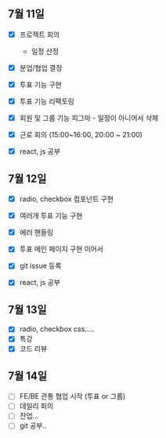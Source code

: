 ## 7월 11일

- [x] 프로젝트 회의
  - 일정 산정
- [x] 분업/협업 결정
- [x] 투표 기능 구현
- [x] 투표 기능 리팩토링
- [x] 회원 및 그룹 기능 피그마 - 일정이 아니어서 삭제
- [x] 근로 회의 (15:00~16:00, 20:00 ~ 21:00)
- [x] react, js 공부


## 7월 12일

- [x] radio, checkbox 컴포넌트 구현
- [x] 여러개 투표 기능 구현
- [x] 에러 핸들링
- [x] 투표 메인 페이지 구현 이어서
- [x] git issue 등록
- [x] react, js 공부


## 7월 13일

- [x] radio, checkbox css.....
- [x] 특강
- [x] 코드 리뷰

## 7월 14일

- [ ] FE/BE 관통 협업 시작 (투표 or 그룹) 
- [ ] 데일리 회의
- [ ] 잔업...
- [ ] git 공부..
